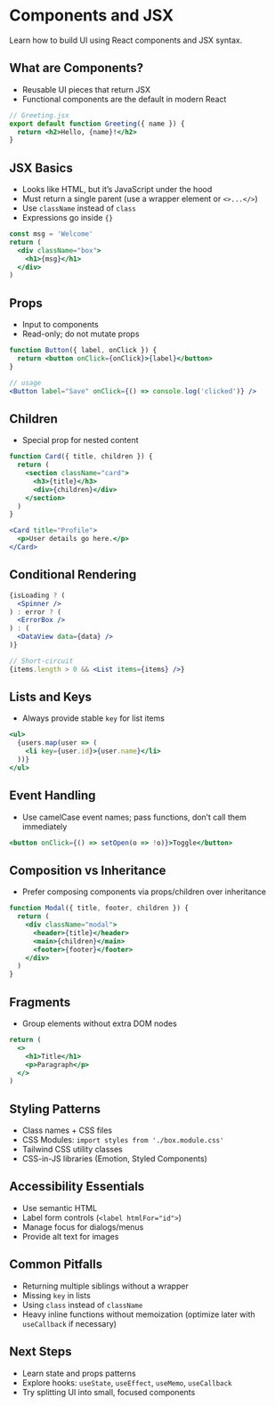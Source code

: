 # Components and JSX

Learn how to build UI using React components and JSX syntax.

## What are Components?
- Reusable UI pieces that return JSX
- Functional components are the default in modern React

```jsx
// Greeting.jsx
export default function Greeting({ name }) {
  return <h2>Hello, {name}!</h2>
}
```

## JSX Basics
- Looks like HTML, but it’s JavaScript under the hood
- Must return a single parent (use a wrapper element or `<>...</>`) 
- Use `className` instead of `class`
- Expressions go inside `{}`

```jsx
const msg = 'Welcome'
return (
  <div className="box">
    <h1>{msg}</h1>
  </div>
)
```

## Props
- Input to components
- Read-only; do not mutate props

```jsx
function Button({ label, onClick }) {
  return <button onClick={onClick}>{label}</button>
}

// usage
<Button label="Save" onClick={() => console.log('clicked')} />
```

## Children
- Special prop for nested content

```jsx
function Card({ title, children }) {
  return (
    <section className="card">
      <h3>{title}</h3>
      <div>{children}</div>
    </section>
  )
}

<Card title="Profile">
  <p>User details go here.</p>
</Card>
```

## Conditional Rendering
```jsx
{isLoading ? (
  <Spinner />
) : error ? (
  <ErrorBox />
) : (
  <DataView data={data} />
)}

// Short-circuit
{items.length > 0 && <List items={items} />}
```

## Lists and Keys
- Always provide stable `key` for list items

```jsx
<ul>
  {users.map(user => (
    <li key={user.id}>{user.name}</li>
  ))}
</ul>
```

## Event Handling
- Use camelCase event names; pass functions, don’t call them immediately

```jsx
<button onClick={() => setOpen(o => !o)}>Toggle</button>
```

## Composition vs Inheritance
- Prefer composing components via props/children over inheritance

```jsx
function Modal({ title, footer, children }) {
  return (
    <div className="modal">
      <header>{title}</header>
      <main>{children}</main>
      <footer>{footer}</footer>
    </div>
  )
}
```

## Fragments
- Group elements without extra DOM nodes

```jsx
return (
  <>
    <h1>Title</h1>
    <p>Paragraph</p>
  </>
)
```

## Styling Patterns
- Class names + CSS files
- CSS Modules: `import styles from './box.module.css'`
- Tailwind CSS utility classes
- CSS-in-JS libraries (Emotion, Styled Components)

## Accessibility Essentials
- Use semantic HTML
- Label form controls (`<label htmlFor="id">`)
- Manage focus for dialogs/menus
- Provide alt text for images

## Common Pitfalls
- Returning multiple siblings without a wrapper
- Missing `key` in lists
- Using `class` instead of `className`
- Heavy inline functions without memoization (optimize later with `useCallback` if necessary)

## Next Steps
- Learn state and props patterns
- Explore hooks: `useState`, `useEffect`, `useMemo`, `useCallback`
- Try splitting UI into small, focused components
